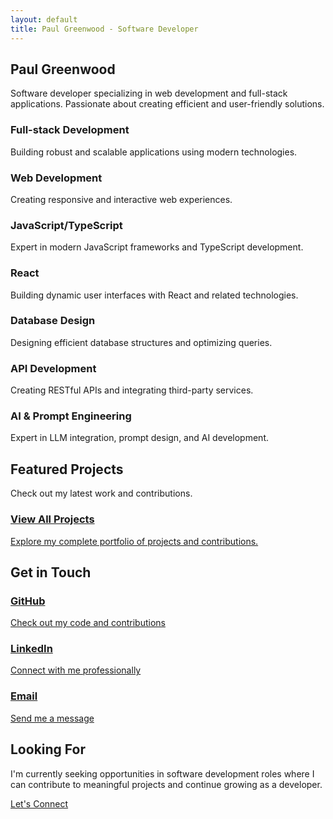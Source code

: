 ```yaml
---
layout: default
title: Paul Greenwood - Software Developer
---
```


<section class="hero">
    <h1>Paul Greenwood</h1>
    <p>Software developer specializing in web development and full-stack applications. Passionate about creating efficient and user-friendly solutions.</p>
</section>

<section id="skills" class="skills">
    <div class="skill-card">
        <h3><i class="fas fa-code"></i> Full-stack Development</h3>
        <p>Building robust and scalable applications using modern technologies.</p>
    </div>
    <div class="skill-card">
        <h3><i class="fas fa-globe"></i> Web Development</h3>
        <p>Creating responsive and interactive web experiences.</p>
    </div>
    <div class="skill-card">
        <h3><i class="fab fa-js"></i> JavaScript/TypeScript</h3>
        <p>Expert in modern JavaScript frameworks and TypeScript development.</p>
    </div>
    <div class="skill-card">
        <h3><i class="fab fa-react"></i> React</h3>
        <p>Building dynamic user interfaces with React and related technologies.</p>
    </div>
    <div class="skill-card">
        <h3><i class="fas fa-database"></i> Database Design</h3>
        <p>Designing efficient database structures and optimizing queries.</p>
    </div>
    <div class="skill-card">
        <h3><i class="fas fa-plug"></i> API Development</h3>
        <p>Creating RESTful APIs and integrating third-party services.</p>
    </div>
    <div class="skill-card">
        <h3><i class="fas fa-robot"></i> AI & Prompt Engineering</h3>
        <p>Expert in LLM integration, prompt design, and AI development.</p>
    </div>
</section>

<section id="projects" class="projects">
    <h2>Featured Projects</h2>
    <p>Check out my latest work and contributions.</p>
    <div class="project-grid">
        <a href="/all_repos" class="project-card">
            <div class="project-content">
                <h3>View All Projects</h3>
                <p>Explore my complete portfolio of projects and contributions.</p>
            </div>
        </a>
    </div>
</section>

<section id="contact" class="contact">
    <h2>Get in Touch</h2>
    <div class="contact-grid">
        <a href="https://github.com/poglesbyg" target="_blank" rel="noopener" class="contact-card">
            <i class="fab fa-github"></i>
            <h3>GitHub</h3>
            <p>Check out my code and contributions</p>
        </a>
        <a href="https://www.linkedin.com/in/poglesbyg/" target="_blank" rel="noopener" class="contact-card">
            <i class="fab fa-linkedin"></i>
            <h3>LinkedIn</h3>
            <p>Connect with me professionally</p>
        </a>
        <a href="mailto:pogrant@alumni.unc.edu" class="contact-card">
            <i class="fas fa-envelope"></i>
            <h3>Email</h3>
            <p>Send me a message</p>
        </a>
    </div>
</section>

<section id="opportunities" class="opportunities">
    <h2>Looking For</h2>
    <p>I'm currently seeking opportunities in software development roles where I can contribute to meaningful projects and continue growing as a developer.</p>
    <a href="mailto:pogrant@alumni.unc.edu" class="cta-button">Let's Connect</a>
</section>

